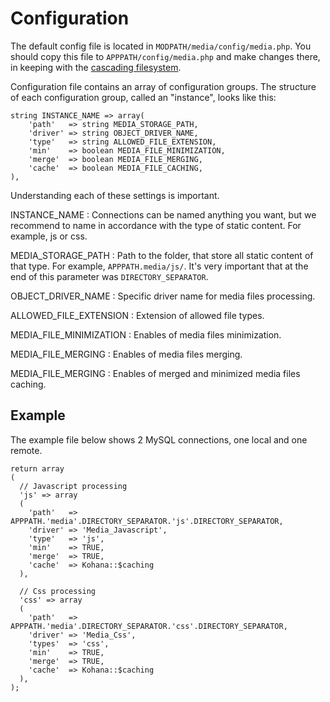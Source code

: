 # Configuration

The default config file is located in `MODPATH/media/config/media.php`.  You should copy this file to `APPPATH/config/media.php` and make changes there, in keeping with the [cascading filesystem](../kohana/files).

Configuration file contains an array of configuration groups. The structure of each configuration group, called an "instance", looks like this:

    string INSTANCE_NAME => array(
        'path'   => string MEDIA_STORAGE_PATH,
        'driver' => string OBJECT_DRIVER_NAME,
        'type'   => string ALLOWED_FILE_EXTENSION,
        'min'    => boolean MEDIA_FILE_MINIMIZATION,
        'merge'  => boolean MEDIA_FILE_MERGING,
        'cache'  => boolean MEDIA_FILE_CACHING,
    ),

Understanding each of these settings is important.

INSTANCE_NAME
:  Connections can be named anything you want, but we recommend to name in accordance with the type of static content. For example, js or css.

MEDIA_STORAGE_PATH
:  Path to the folder, that store all static content of that type. For example, `APPPATH.media/js/`. It's very important that at the end of this parameter was `DIRECTORY_SEPARATOR`.

OBJECT_DRIVER_NAME
:  Specific driver name for media files processing.

ALLOWED_FILE_EXTENSION
:  Extension of allowed file types.

MEDIA_FILE_MINIMIZATION
:  Enables of media files minimization.

MEDIA_FILE_MERGING
:  Enables of media files merging.

MEDIA_FILE_MERGING
:  Enables of merged and minimized media files caching.

## Example

The example file below shows 2 MySQL connections, one local and one remote.

    return array
    (
      // Javascript processing
      'js' => array
      (
        'path'   => APPPATH.'media'.DIRECTORY_SEPARATOR.'js'.DIRECTORY_SEPARATOR,
        'driver' => 'Media_Javascript',
        'type'   => 'js',
        'min'    => TRUE,
        'merge'  => TRUE,
        'cache'  => Kohana::$caching
      ),

      // Css processing
      'css' => array
      (
        'path'   => APPPATH.'media'.DIRECTORY_SEPARATOR.'css'.DIRECTORY_SEPARATOR,
        'driver' => 'Media_Css',
        'types'  => 'css',
        'min'    => TRUE,
        'merge'  => TRUE,
        'cache'  => Kohana::$caching
      ),
    );
